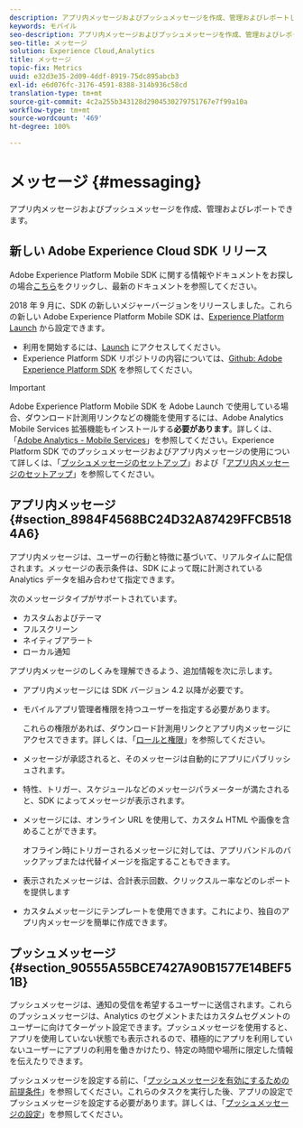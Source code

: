 ```yaml
---
description: アプリ内メッセージおよびプッシュメッセージを作成、管理およびレポートします。
keywords: モバイル
seo-description: アプリ内メッセージおよびプッシュメッセージを作成、管理およびレポートします。
seo-title: メッセージ
solution: Experience Cloud,Analytics
title: メッセージ
topic-fix: Metrics
uuid: e32d3e35-2d09-4ddf-8919-75dc895abcb3
exl-id: e6d076fc-3176-4591-8388-314b936c58cd
translation-type: tm+mt
source-git-commit: 4c2a255b343128d2904530279751767e7f99a10a
workflow-type: tm+mt
source-wordcount: '469'
ht-degree: 100%

---
```


# メッセージ {#messaging}

アプリ内メッセージおよびプッシュメッセージを作成、管理およびレポートできます。

## 新しい Adobe Experience Cloud SDK リリース

Adobe Experience Platform Mobile SDK に関する情報やドキュメントをお探しの場合[こちら](https://aep-sdks.gitbook.io/docs/)をクリックし、最新のドキュメントを参照してください。

2018 年 9 月に、SDK の新しいメジャーバージョンをリリースしました。これらの新しい Adobe Experience Platform Mobile SDK は、[Experience Platform Launch](https://www.adobe.com/jp/experience-platform/launch.html) から設定できます。

* 利用を開始するには、[Launch](https://launch.adobe.com/) にアクセスしてください。
* Experience Platform SDK リポジトリの内容については、[Github: Adobe Experience Platform SDK](https://github.com/Adobe-Marketing-Cloud/acp-sdks) を参照してください。

>[!IMPORTANT]
>
> Adobe Experience Platform Mobile SDK を Adobe Launch で使用している場合、ダウンロード計測用リンクなどの機能を使用するには、Adobe Analytics Mobile Services 拡張機能もインストールする&#x200B;**必要があります**。詳しくは、「[Adobe Analytics - Mobile Services](https://aep-sdks.gitbook.io/docs/using-mobile-extensions/adobe-analytics-mobile-services)」を参照してください。Experience Platform SDK でのプッシュメッセージおよびアプリ内メッセージの使用について詳しくは、「[プッシュメッセージのセットアップ](https://aep-sdks.gitbook.io/docs/using-mobile-extensions/adobe-analytics-mobile-services#set-up-push-messaging)」および「[アプリ内メッセージのセットアップ](https://aep-sdks.gitbook.io/docs/using-mobile-extensions/adobe-analytics-mobile-services#set-up-in-app-messaging)」を参照してください。

## アプリ内メッセージ {#section_8984F4568BC24D32A87429FFCB5184A6}

アプリ内メッセージは、ユーザーの行動と特徴に基づいて、リアルタイムに配信されます。メッセージの表示条件は、SDK によって既に計測されている Analytics データを組み合わせて指定できます。

次のメッセージタイプがサポートされています。

* カスタムおよびテーマ
* フルスクリーン
* ネイティブアラート
* ローカル通知

アプリ内メッセージのしくみを理解できるよう、追加情報を次に示します。

* アプリ内メッセージには SDK バージョン 4.2 以降が必要です。
* モバイルアプリ管理者権限を持つユーザーを指定する必要があります。

   これらの権限があれば、ダウンロード計測用リンクとアプリ内メッセージにアクセスできます。詳しくは、「[ロールと権限](/help/using/gs/c-mob-roles-and-permissions.md)」を参照してください。
* メッセージが承認されると、そのメッセージは自動的にアプリにパブリッシュされます。
* 特性、トリガー、スケジュールなどのメッセージパラメーターが満たされると、SDK によってメッセージが表示されます。
* メッセージには、オンライン URL を使用して、カスタム HTML や画像を含めることができます。

   オフライン時にトリガーされるメッセージに対しては、アプリバンドルのバックアップまたは代替イメージを指定することもできます。
* 表示されたメッセージは、合計表示回数、クリックスルー率などのレポートを提供します
* カスタムメッセージにテンプレートを使用できます。これにより、独自のアプリ内メッセージを簡単に作成できます。

## プッシュメッセージ {#section_90555A55BCE7427A90B1577E14BEF51B}

プッシュメッセージは、通知の受信を希望するユーザーに送信されます。これらのプッシュメッセージは、Analytics のセグメントまたはカスタムセグメントのユーザーに向けてターゲット設定できます。プッシュメッセージを使用すると、アプリを使用していない状態でも表示されるので、積極的にアプリを利用していないユーザーにアプリの利用を働きかけたり、特定の時間や場所に限定した情報を伝えたりできます。

プッシュメッセージを設定する前に、「[プッシュメッセージを有効にするための前提条件](/help/using/c-manage-app-settings/c-mob-confg-app/configure-push-messaging/prerequisites-push-messaging.md)」を参照してください。これらのタスクを実行した後、アプリの設定でプッシュメッセージを設定する必要があります。詳しくは、「[プッシュメッセージの設定](/help/using/c-manage-app-settings/c-mob-confg-app/configure-push-messaging/configure-push-messaging.md)」を参照してください。
